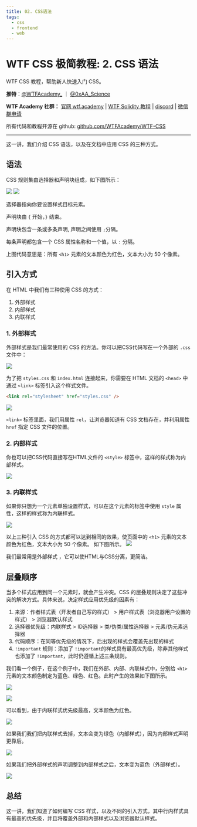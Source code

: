 ```yaml
---
title: 02. CSS语法
tags:
  - css
  - frontend
  - web
---
```


# WTF CSS 极简教程: 2. CSS 语法

WTF CSS 教程，帮助新人快速入门 CSS。

**推特**：[@WTFAcademy_](https://twitter.com/WTFAcademy_) ｜ [@0xAA_Science](https://twitter.com/0xAA_Science)

**WTF Academy 社群：** [官网 wtf.academy](https://wtf.academy) | [WTF Solidity 教程](https://github.com/AmazingAng/WTFSolidity) | [discord](https://discord.gg/5akcruXrsk) | [微信群申请](https://docs.google.com/forms/d/e/1FAIpQLSe4KGT8Sh6sJ7hedQRuIYirOoZK_85miz3dw7vA1-YjodgJ-A/viewform?usp=sf_link)

所有代码和教程开源在 github: [github.com/WTFAcademy/WTF-CSS](https://github.com/WTFAcademy/WTF-CSS)

---

这一讲，我们介绍 CSS 语法，以及在文档中应用 CSS 的三种方式。

## 语法

CSS 规则集由选择器和声明块组成，如下图所示：

![](./img/2-1.png) ![](./img/2-2.png)

选择器指向你要设置样式目标元素。

声明块由 `{` 开始，`}` 结束。

声明块包含一条或多条声明, 声明之间使用 `;`分隔。

每条声明都包含一个 CSS 属性名称和一个值，以 `:` 分隔。

上图代码意思是：所有 `<h1>` 元素的文本颜色为红色，文本大小为 50 个像素。

## 引入方式

在 HTML 中我们有三种使用 CSS 的方式：

1. 外部样式
2. 内部样式
3. 内联样式

### 1. 外部样式

外部样式是我们最常使用的 CSS 的方法。你可以把CSS代码写在一个外部的 `.css` 文件中：

![](./img/2-3.png)

为了把 `styles.css` 和 `index.html` 连接起来，你需要在 HTML 文档的 `<head>` 中通过 `<link>` 标签引入这个样式文件。

```html
<link rel="stylesheet" href="styles.css" />
```

![](./img/2-4.png)

`<link>` 标签里面，我们用属性 `rel`，让浏览器知道有 CSS 文档存在，并利用属性 `href` 指定 CSS 文件的位置。

### 2. 内部样式

你也可以把CSS代码直接写在HTML文件的 `<style>` 标签中，这样的样式称为内部样式。

![](./img/2-5.png)

### 3. 内联样式

如果你只想为一个元素单独设置样式，可以在这个元素的标签中使用 `style` 属性，这样的样式称为内联样式。

![](./img/2-6.png)

以上三种引入 CSS 的方式都可以达到相同的效果，使页面中的 `<h1>` 元素的文本颜色为红色，文本大小为 50 个像素。 如下图所示。
![](./img/2-7.png)

我们最常用是外部样式 ，它可以使HTML与CSS分离，更简洁。

## 层叠顺序

当多个样式应用到同一个元素时，就会产生冲突。CSS 的层叠规则决定了这些冲突的解决方式。具体来说，决定样式应用优先级的因素有：

1. 来源：作者样式表（开发者自己写的样式） > 用户样式表（浏览器用户设置的样式） > 浏览器默认样式
2. 选择器优先级：内联样式 > ID选择器 > 类/伪类/属性选择器 > 元素/伪元素选择器
3. 代码顺序：在同等优先级的情况下，后出现的样式会覆盖先出现的样式
4. `!important` 规则：添加了 `!important`的样式具有最高优先级，除非其他样式也添加了 `!important`，此时仍遵循上述三条规则。

我们看一个例子，在这个例子中，我们在外部、内部、内联样式中，分别给 `<h1>` 元素的文本颜色制定为蓝色、绿色、红色。此时产生的效果如下图所示。

![](./img/2-8.png)

![](./img/2-9.png)

可以看到，由于内联样式优先级最高，文本颜色为红色。

![](./img/2-10.png)

如果我们我们把内联样式去掉，文本会变为绿色（内部样式），因为内部样式声明更靠后。

![](./img/2-11.png)

如果我们把外部样式的声明调整到内部样式之后，文本变为蓝色（外部样式）。

![](./img/2-12.png)

## 总结

这一讲，我们知道了如何编写 CSS 样式，以及不同的引入方式，其中行内样式具有最高的优先级，并且将覆盖外部和内部样式以及浏览器默认样式。
